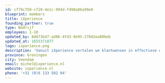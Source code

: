 ```yaml
---
id: cf79c750-cf29-4e1c-994d-f498a86a99e0
blueprint: members
title: iXperience
founding_partner: true
type: Bedrijf
employees: 1-10
updated_by: 8d873b47-ad86-4fd3-9e95-27842ea80beb
updated_at: 1655371877
logo: ixperience.png
description: 'Vanuit iXperience vertalen we klantwensen in effectieve en innovatieve software. Met het Laravel Framework kunnen we een solide basis bieden van waaruit we verder bouwen aan maatwerkapplicaties voor het MKB. Samen met andere ondernemers in dezelfde branche werken we samen om de opdracht tot een succes te maken en onze opdrachtgevers te laten groeien en hun bedrijfsvoering te optimaliseren. Door deel te nemen aan de Laravel Foundation willen we onze kennis en kunde uitwisselen met andere professionals in het veld, hetgeen onze opdrachten ten goede zal komen en daarnaast bijdraagt aan een betere (Nederlandse) Laravel community.'
province: Groningen
city: Veendam
email: michel@ixperience.nl
website: ixperience.nl
phone: '+31 (0)6 133 502 94'
---
```

